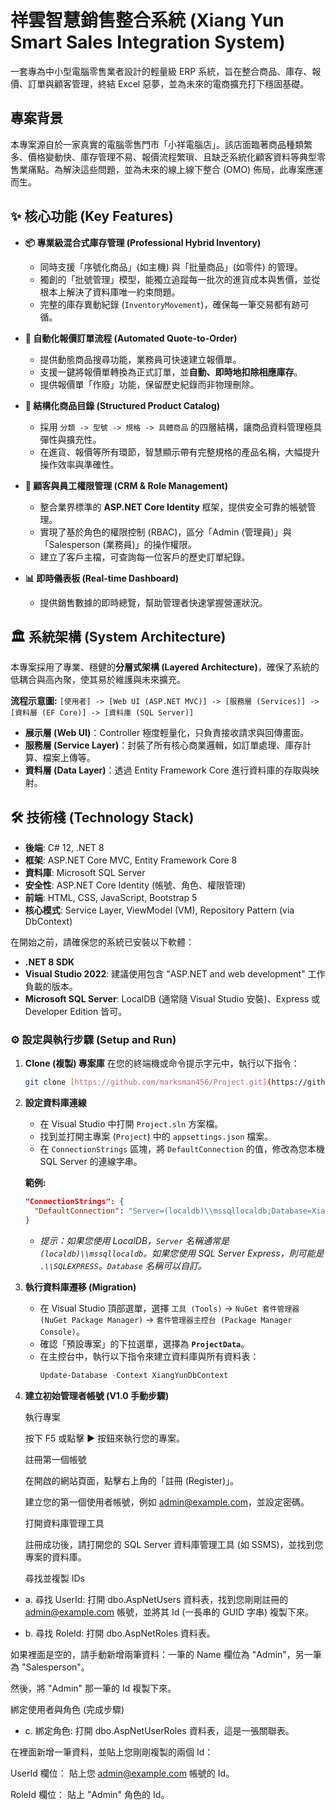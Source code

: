 # 祥雲智慧銷售整合系統 (Xiang Yun Smart Sales Integration System)

一套專為中小型電腦零售業者設計的輕量級 ERP 系統，旨在整合商品、庫存、報價、訂單與顧客管理，終結 Excel 惡夢，並為未來的電商擴充打下穩固基礎。

## 專案背景

本專案源自於一家真實的電腦零售門市「小祥電腦店」。該店面臨著商品種類繁多、價格變動快、庫存管理不易、報價流程繁瑣、且缺乏系統化顧客資料等典型零售業痛點。為解決這些問題，並為未來的線上線下整合 (OMO) 佈局，此專案應運而生。

## ✨ 核心功能 (Key Features)

* **📦 專業級混合式庫存管理 (Professional Hybrid Inventory)**
    * 同時支援「序號化商品」(如主機) 與「批量商品」(如零件) 的管理。
    * 獨創的「批號管理」模型，能獨立追蹤每一批次的進貨成本與售價，並從根本上解決了資料庫唯一約束問題。
    * 完整的庫存異動紀錄 (`InventoryMovement`)，確保每一筆交易都有跡可循。

* **📄 自動化報價訂單流程 (Automated Quote-to-Order)**
    * 提供動態商品搜尋功能，業務員可快速建立報價單。
    * 支援一鍵將報價單轉換為正式訂單，並**自動、即時地扣除相應庫存**。
    * 提供報價單「作廢」功能，保留歷史紀錄而非物理刪除。

* **🧩 結構化商品目錄 (Structured Product Catalog)**
    * 採用 `分類 -> 型號 -> 規格 -> 具體商品` 的四層結構，讓商品資料管理極具彈性與擴充性。
    * 在進貨、報價等所有環節，智慧顯示帶有完整規格的產品名稱，大幅提升操作效率與準確性。

* **👥 顧客與員工權限管理 (CRM & Role Management)**
    * 整合業界標準的 **ASP.NET Core Identity** 框架，提供安全可靠的帳號管理。
    * 實現了基於角色的權限控制 (RBAC)，區分「Admin (管理員)」與「Salesperson (業務員)」的操作權限。
    * 建立了客戶主檔，可查詢每一位客戶的歷史訂單紀錄。

* **📊 即時儀表板 (Real-time Dashboard)**
    * 提供銷售數據的即時總覽，幫助管理者快速掌握營運狀況。

## 🏛️ 系統架構 (System Architecture)

本專案採用了專業、穩健的**分層式架構 (Layered Architecture)**，確保了系統的低耦合與高內聚，使其易於維護與未來擴充。

**流程示意圖:**
`[使用者] -> [Web UI (ASP.NET MVC)] -> [服務層 (Services)] -> [資料層 (EF Core)] -> [資料庫 (SQL Server)]`

* **展示層 (Web UI)**：Controller 極度輕量化，只負責接收請求與回傳畫面。
* **服務層 (Service Layer)**：封裝了所有核心商業邏輯，如訂單處理、庫存計算、檔案上傳等。
* **資料層 (Data Layer)**：透過 Entity Framework Core 進行資料庫的存取與映射。

## 🛠️ 技術棧 (Technology Stack)

* **後端**: C# 12, .NET 8
* **框架**: ASP.NET Core MVC, Entity Framework Core 8
* **資料庫**: Microsoft SQL Server
* **安全性**: ASP.NET Core Identity (帳號、角色、權限管理)
* **前端**: HTML, CSS, JavaScript, Bootstrap 5
* **核心模式**: Service Layer, ViewModel (VM), Repository Pattern (via DbContext)

在開始之前，請確保您的系統已安裝以下軟體：

* **.NET 8 SDK**
* **Visual Studio 2022**: 建議使用包含 "ASP.NET and web development" 工作負載的版本。
* **Microsoft SQL Server**: LocalDB (通常隨 Visual Studio 安裝)、Express 或 Developer Edition 皆可。

### ⚙️ 設定與執行步驟 (Setup and Run)

1.  **Clone (複製) 專案庫**
    在您的終端機或命令提示字元中，執行以下指令：
    ```bash
    git clone [https://github.com/marksman456/Project.git](https://github.com/marksman456/Project.git)
    ```

2.  **設定資料庫連線**
    * 在 Visual Studio 中打開 `Project.sln` 方案檔。
    * 找到並打開主專案 (`Project`) 中的 `appsettings.json` 檔案。
    * 在 `ConnectionStrings` 區塊，將 `DefaultConnection` 的值，修改為您本機 SQL Server 的連線字串。

    **範例:**
    ```json
    "ConnectionStrings": {
      "DefaultConnection": "Server=(localdb)\\mssqllocaldb;Database=XiangYunDb_Dev;Trusted_Connection=True;MultipleActiveResultSets=true;TrustServerCertificate=True"
    }
    ```
    * *提示：如果您使用 LocalDB，`Server` 名稱通常是 `(localdb)\\mssqllocaldb`。如果您使用 SQL Server Express，則可能是 `.\\SQLEXPRESS`。`Database` 名稱可以自訂。*

3.  **執行資料庫遷移 (Migration)**
    * 在 Visual Studio 頂部選單，選擇 `工具 (Tools)` -> `NuGet 套件管理器 (NuGet Package Manager)` -> `套件管理器主控台 (Package Manager Console)`。
    * 確認「預設專案」的下拉選單，選擇為 **`ProjectData`**。
    * 在主控台中，執行以下指令來建立資料庫與所有資料表：
        ```powershell
        Update-Database -Context XiangYunDbContext
        ```

4. **建立初始管理者帳號 (V1.0 手動步驟)**
   
   執行專案
   
   按下 F5 或點擊 ▶ 按鈕來執行您的專案。
   
   註冊第一個帳號
   
   在開啟的網站頁面，點擊右上角的「註冊 (Register)」。
   
   建立您的第一個使用者帳號，例如 admin@example.com，並設定密碼。
   
   打開資料庫管理工具
   
   註冊成功後，請打開您的 SQL Server 資料庫管理工具 (如 SSMS)，並找到您專案的資料庫。
   
   尋找並複製 IDs
   
  * a. 尋找 UserId:
   打開 dbo.AspNetUsers 資料表，找到您剛剛註冊的 admin@example.com 帳號，並將其 Id (一長串的 GUID 字串) 複製下來。
   
  *  b. 尋找 RoleId:
   打開 dbo.AspNetRoles 資料表。
   
   如果裡面是空的，請手動新增兩筆資料：一筆的 Name 欄位為 "Admin"，另一筆為 "Salesperson"。
   
   然後，將 "Admin" 那一筆的 Id 複製下來。
   
   綁定使用者與角色 (完成步驟)
   
  * c. 綁定角色:
   打開 dbo.AspNetUserRoles 資料表，這是一張關聯表。
   
   在裡面新增一筆資料，並貼上您剛剛複製的兩個 Id：
   
   UserId 欄位： 貼上您 admin@example.com 帳號的 Id。
   
   RoleId 欄位： 貼上 "Admin" 角色的 Id。
